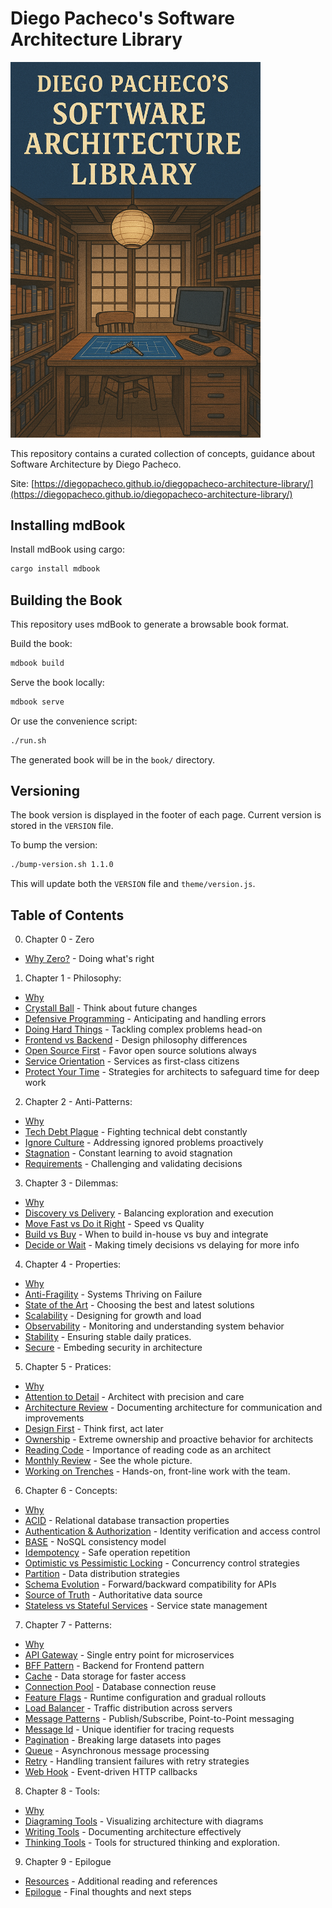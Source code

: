 # Diego Pacheco's Software Architecture Library

<img src="cover.png" width="400">

This repository contains a curated collection of concepts, guidance about Software Architecture by Diego Pacheco.

Site: [https://diegopacheco.github.io/diegopacheco-architecture-library/](https://diegopacheco.github.io/diegopacheco-architecture-library/)

## Installing mdBook

Install mdBook using cargo:
```bash
cargo install mdbook
```

## Building the Book

This repository uses mdBook to generate a browsable book format.

Build the book:
```bash
mdbook build
```

Serve the book locally:
```bash
mdbook serve
```

Or use the convenience script:
```bash
./run.sh
```

The generated book will be in the `book/` directory.

## Versioning

The book version is displayed in the footer of each page. Current version is stored in the `VERSION` file.

To bump the version:
```bash
./bump-version.sh 1.1.0
```

This will update both the `VERSION` file and `theme/version.js`.

## Table of Contents

0. Chapter 0 - Zero
- [Why Zero?](src/zero/WHY.md) - Doing what's right

1. Chapter 1 - Philosophy:
- [Why](src/philosofy/WHY.md)
- [Crystall Ball](src/philosofy/CRYSTAL_BALL.md) - Think about future changes
- [Defensive Programming](src/philosofy/DEFENSIVE.md) - Anticipating and handling errors
- [Doing Hard Things](src/philosofy/DOING_HARD_THINGS.md) - Tackling complex problems head-on
- [Frontend vs Backend](src/philosofy/FRONTEND_VS_BACKEND.md) - Design philosophy differences
- [Open Source First](src/philosofy/OSS.md) - Favor open source solutions always
- [Service Orientation](src/philosofy/SO.md) - Services as first-class citizens
- [Protect Your Time](src/philosofy/PROTECT_YOUR_TIME.md) - Strategies for architects to safeguard time for deep work

2. Chapter 2 - Anti-Patterns:
- [Why](src/anti-patterns/WHY.md)
- [Tech Debt Plague](src/anti-patterns/TECH_DEBT_PLAGUE.md) - Fighting technical debt constantly
- [Ignore Culture](src/anti-patterns/IGNORE_CULTURE.md) - Addressing ignored problems proactively
- [Stagnation](src/anti-patterns/STAGNATION.md) - Constant learning to avoid stagnation
- [Requirements](src/anti-patterns/REQUIREMENTS.md) - Challenging and validating decisions


3. Chapter 3 - Dilemmas:
- [Why](src/dilemmas/WHY.md)
- [Discovery vs Delivery](src/dilemmas/DISCOVERY_VS_DELIVERY.md) - Balancing exploration and execution
- [Move Fast vs Do it Right](src/dilemmas/MOVE_FAST_VS_DO_IT_RIGHT.md) - Speed vs Quality
- [Build vs Buy](src/dilemmas/BUILD_VS_BUY.md) - When to build in-house vs buy and integrate
- [Decide or Wait](src/dilemmas/DECIDE_OR_WAIT.md) - Making timely decisions vs delaying for more info

4. Chapter 4 - Properties:
- [Why](src/properties/WHY.md)
- [Anti-Fragility](src/properties/ANTI-FRAGILITY.md) - Systems Thriving on Failure
- [State of the Art](src/properties/STATE-OF-THE-ART.md) -
Choosing the best and latest solutions
- [Scalability](src/properties/SCALABILITY.md) - Designing for growth and load
- [Observability](src/properties/OBSERVABLE.md) - Monitoring and understanding system behavior
- [Stability](src/properties/STABILITY.md) - Ensuring stable daily pratices.
- [Secure](src/properties/SECURE.md) - Embeding security in architecture


5. Chapter 5 - Pratices:
- [Why](src/pratices/WHY.md)
- [Attention to Detail](src/pratices/ATTENTION_TO_DETAIL.md) - Architect with precision and care
- [Architecture Review](src/pratices/ARCH_REVIEW.md) - Documenting architecture for communication and improvements
- [Design First](src/pratices/DESIGN_FIRST.md) - Think first, act later
- [Ownership](src/pratices/OWNERSHIP.md) - Extreme ownership and proactive behavior for architects
- [Reading Code](src/pratices/READING_CODE.md) - Importance of reading code as an architect
- [Monthly Review](src/pratices/MONTHLY_REVIEW.md) - See the whole picture.
- [Working on Trenches](src/pratices/WORKING_ON_TRENCHES.md) - Hands-on, front-line work with the team.

6. Chapter 6 - Concepts:
- [Why](src/concepts/WHY.md)
- [ACID](src/concepts/ACID.md) - Relational database transaction properties
- [Authentication & Authorization](src/concepts/AUTHENT.md) - Identity verification and access control
- [BASE](src/concepts/BASE.md) - NoSQL consistency model
- [Idempotency](src/concepts/IDEMPOTENCY.md) - Safe operation repetition
- [Optimistic vs Pessimistic Locking](src/concepts/OPLOCKING.md) - Concurrency control strategies
- [Partition](src/concepts/PARTITION.md) - Data distribution strategies
- [Schema Evolution](src/concepts/SCHEMA_EVOLUTION.md) - Forward/backward compatibility for APIs
- [Source of Truth](src/concepts/SOURCE_OF_TRUTH.md) - Authoritative data source
- [Stateless vs Stateful Services](src/concepts/STATELESS_VS_STATEFULL_SVC.md) - Service state management

7. Chapter 7 - Patterns:
- [Why](src/patterns/WHY.md)
- [API Gateway](src/patterns/API_GATEWAY.md) - Single entry point for microservices
- [BFF Pattern](src/patterns/BFF_PATTERN.md) - Backend for Frontend pattern
- [Cache](src/patterns/CACHE.md) - Data storage for faster access
- [Connection Pool](src/patterns/CONNECTION_POOL.md) - Database connection reuse
- [Feature Flags](src/patterns/FEATURE_FLAGS.md) - Runtime configuration and gradual rollouts
- [Load Balancer](src/patterns/LB.md) - Traffic distribution across servers
- [Message Patterns](src/patterns/MESSAGE_PATTERNS.md) - Publish/Subscribe, Point-to-Point messaging
- [Message Id](src/patterns/MESSAGE_ID.md) - Unique identifier for tracing requests
- [Pagination](src/patterns/PAGINATION.md) - Breaking large datasets into pages
- [Queue](src/patterns/QUEUE.md) - Asynchronous message processing
- [Retry](src/patterns/RETRY.md) - Handling transient failures with retry strategies
- [Web Hook](src/patterns/WEB_HOOK.md) - Event-driven HTTP callbacks

8. Chapter 8 - Tools:

- [Why](src/tools/WHY.md)
- [Diagraming Tools](src/tools/DIAGRAMING.md) - Visualizing architecture with diagrams
- [Writing Tools](src/tools/WRITING.md) - Documenting architecture effectively
- [Thinking Tools](src/tools/THINKING.md) - Tools for structured thinking and exploration.

9. Chapter 9 - Epilogue
- [Resources](src/epilogue/RESOURCES.md) - Additional reading and references
- [Epilogue](src/epilogue/IN_THE_END.md) - Final thoughts and next steps